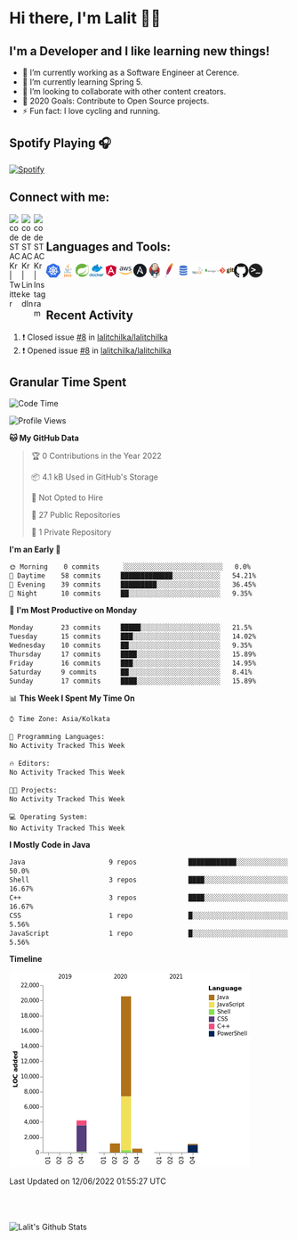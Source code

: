 # Hi there, I'm Lalit 🙋‍♂️

## I'm a Developer and I like learning new things!

- 🔭 I’m currently working as a Software Engineer at Cerence.
- 🌱 I’m currently learning Spring 5.
- 👯 I’m looking to collaborate with other content creators.
- 🥅 2020 Goals: Contribute to Open Source projects.
- ⚡ Fun fact: I love cycling and running.

## Spotify Playing 🎧

[![Spotify](https://novatorem.lalitchilka.vercel.app/api/spotify)](https://open.spotify.com/user/31i6w5se43qiaiv74epz7je3ogqi)

## Connect with me:

[<img align="left" alt="codeSTACKr | Twitter" width="22px" src="https://cdn.jsdelivr.net/npm/simple-icons@v3/icons/twitter.svg" />][twitter]
[<img align="left" alt="codeSTACKr | LinkedIn" width="22px" src="https://cdn.jsdelivr.net/npm/simple-icons@v3/icons/linkedin.svg" />][linkedin]
[<img align="left" alt="codeSTACKr | Instagram" width="22px" src="https://cdn.jsdelivr.net/npm/simple-icons@v3/icons/instagram.svg" />][instagram]

<br />

## Languages and Tools:

<img align="left" alt="Kubernetes" width="26px" src="https://raw.githubusercontent.com/github/explore/80688e429a7d4ef2fca1e82350fe8e3517d3494d/topics/kubernetes/kubernetes.png" />
<img align="left" alt="Java" width="26px" src="https://raw.githubusercontent.com/github/explore/80688e429a7d4ef2fca1e82350fe8e3517d3494d/topics/java/java.png" />
<img align="left" alt="Spring-boot" width="26px" src="https://raw.githubusercontent.com/github/explore/80688e429a7d4ef2fca1e82350fe8e3517d3494d/topics/spring-boot/spring-boot.png" />
<img align="left" alt="Docker" width="26px" src="https://raw.githubusercontent.com/github/explore/80688e429a7d4ef2fca1e82350fe8e3517d3494d/topics/docker/docker.png" />
<img align="left" alt="Angular" width="26px" src="https://raw.githubusercontent.com/github/explore/80688e429a7d4ef2fca1e82350fe8e3517d3494d/topics/angular/angular.png" />
<img align="left" alt="AWS" width="26px" src="https://raw.githubusercontent.com/github/explore/e94815998e4e0713912fed477a1f346ec04c3da2/topics/aws/aws.png" />
<img align="left" alt="Ansible" width="26px" src="https://raw.githubusercontent.com/github/explore/80688e429a7d4ef2fca1e82350fe8e3517d3494d/topics/ansible/ansible.png" />
<img align="left" alt="Jenkins" width="26px" src="https://github.com/github/explore/blob/master/topics/jenkins/jenkins.png" />
<img align="left" alt="Maven" width="26px" src="https://raw.githubusercontent.com/github/explore/361e2821e2dea67711cde99c9c40ed357061cf27/topics/maven/maven.png" />
<img align="left" alt="SQL" width="26px" src="https://raw.githubusercontent.com/github/explore/80688e429a7d4ef2fca1e82350fe8e3517d3494d/topics/sql/sql.png" />
<img align="left" alt="MySQL" width="26px" src="https://raw.githubusercontent.com/github/explore/80688e429a7d4ef2fca1e82350fe8e3517d3494d/topics/mysql/mysql.png" />
<img align="left" alt="MongoDB" width="26px" src="https://raw.githubusercontent.com/github/explore/80688e429a7d4ef2fca1e82350fe8e3517d3494d/topics/mongodb/mongodb.png" />
<img align="left" alt="Git" width="26px" src="https://raw.githubusercontent.com/github/explore/80688e429a7d4ef2fca1e82350fe8e3517d3494d/topics/git/git.png" />
<img align="left" alt="GitHub" width="26px" src="https://raw.githubusercontent.com/github/explore/78df643247d429f6cc873026c0622819ad797942/topics/github/github.png" />
<img align="left" alt="Terminal" width="26px" src="https://raw.githubusercontent.com/github/explore/80688e429a7d4ef2fca1e82350fe8e3517d3494d/topics/terminal/terminal.png" />

<br />
<br />
<br />

## Recent Activity

<!--START_SECTION:activity-->
1. ❗️ Closed issue [#8](https://github.com/lalitchilka/lalitchilka/issues/8) in [lalitchilka/lalitchilka](https://github.com/lalitchilka/lalitchilka)
2. ❗️ Opened issue [#8](https://github.com/lalitchilka/lalitchilka/issues/8) in [lalitchilka/lalitchilka](https://github.com/lalitchilka/lalitchilka)
<!--END_SECTION:activity-->

## Granular Time Spent

<!--START_SECTION:waka-->
![Code Time](http://img.shields.io/badge/Code%20Time-0%20secs-blue)

![Profile Views](http://img.shields.io/badge/Profile%20Views-0-blue)

**🐱 My GitHub Data** 

> 🏆 0 Contributions in the Year 2022
 > 
> 📦 4.1 kB Used in GitHub's Storage 
 > 
> 🚫 Not Opted to Hire
 > 
> 📜 27 Public Repositories 
 > 
> 🔑 1 Private Repository 
 > 
**I'm an Early 🐤** 

```text
🌞 Morning    0 commits      ░░░░░░░░░░░░░░░░░░░░░░░░░   0.0% 
🌆 Daytime    58 commits     █████████████░░░░░░░░░░░░   54.21% 
🌃 Evening    39 commits     █████████░░░░░░░░░░░░░░░░   36.45% 
🌙 Night      10 commits     ██░░░░░░░░░░░░░░░░░░░░░░░   9.35%

```
📅 **I'm Most Productive on Monday** 

```text
Monday       23 commits     █████░░░░░░░░░░░░░░░░░░░░   21.5% 
Tuesday      15 commits     ███░░░░░░░░░░░░░░░░░░░░░░   14.02% 
Wednesday    10 commits     ██░░░░░░░░░░░░░░░░░░░░░░░   9.35% 
Thursday     17 commits     ████░░░░░░░░░░░░░░░░░░░░░   15.89% 
Friday       16 commits     ███░░░░░░░░░░░░░░░░░░░░░░   14.95% 
Saturday     9 commits      ██░░░░░░░░░░░░░░░░░░░░░░░   8.41% 
Sunday       17 commits     ████░░░░░░░░░░░░░░░░░░░░░   15.89%

```


📊 **This Week I Spent My Time On** 

```text
⌚︎ Time Zone: Asia/Kolkata

💬 Programming Languages: 
No Activity Tracked This Week

🔥 Editors: 
No Activity Tracked This Week

🐱‍💻 Projects: 
No Activity Tracked This Week

💻 Operating System: 
No Activity Tracked This Week

```

**I Mostly Code in Java** 

```text
Java                     9 repos             ████████████░░░░░░░░░░░░░   50.0% 
Shell                    3 repos             ████░░░░░░░░░░░░░░░░░░░░░   16.67% 
C++                      3 repos             ████░░░░░░░░░░░░░░░░░░░░░   16.67% 
CSS                      1 repo              █░░░░░░░░░░░░░░░░░░░░░░░░   5.56% 
JavaScript               1 repo              █░░░░░░░░░░░░░░░░░░░░░░░░   5.56%

```


**Timeline**

![Chart not found](https://raw.githubusercontent.com/lalitchilka/lalitchilka/master/charts/bar_graph.png) 


 Last Updated on 12/06/2022 01:55:27 UTC
<!--END_SECTION:waka-->

<br />
<br />
<br />

<img align="left" alt="Lalit's Github Stats" src="https://github-readme-stats.lalitchilka.vercel.app/api?username=lalitchilka&show_icons=true&hide_border=true" />

[twitter]: https://twitter.com/lalitchilka
[instagram]: https://instagram.com/lalitchilka
[linkedin]: https://www.linkedin.com/in/lalit-chilka/
